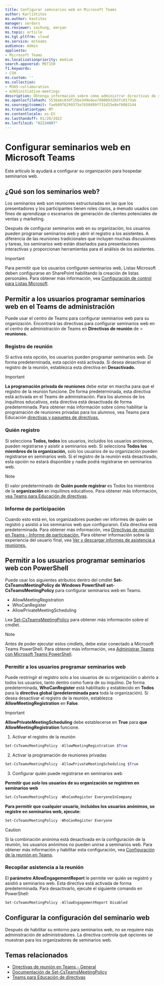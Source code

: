 ```yaml
---
title: Configurar seminarios web en Microsoft Teams
author: KarliStites
ms.author: kastites
manager: serdars
ms.reviewer: sachung, emryan
ms.topic: article
ms.tgt.pltfrm: cloud
ms.service: msteams
audience: Admin
appliesto:
- Microsoft Teams
ms.localizationpriority: medium
search.appverid: MET150
f1.keywords:
- CSH
ms.custom: ''
ms.collection:
- M365-collaboration
- m365initiative-meetings
description: Obtenga información sobre cómo administrar directivas de seminario web para Teams reuniones.
ms.openlocfilehash: 5536a6c03df15be349edea7d980932b5fc0173ab
ms.sourcegitcommit: faeb8976299375e7658499ff31d25e8ef6003144
ms.translationtype: MT
ms.contentlocale: es-ES
ms.lasthandoff: 01/26/2022
ms.locfileid: "62224007"
---
```

# <a name="set-up-for-webinars-in-microsoft-teams"></a>Configurar seminarios web en Microsoft Teams

Este artículo le ayudará a configurar su organización para hospedar seminarios web.

## <a name="what-are-webinars"></a>¿Qué son los seminarios web?

Los seminarios web son reuniones estructuradas en las que los presentadores y los participantes tienen roles claros, a menudo usados con fines de aprendizaje o escenarios de generación de clientes potenciales de ventas y marketing.

Después de configurar seminarios web en su organización, los usuarios pueden programar seminarios web y abrir el registro a los asistentes. A diferencia de las reuniones tradicionales que incluyen muchas discusiones y tareas, los seminarios web están diseñados para presentaciones interactivas y proporcionan herramientas para el análisis de los asistentes.

> [!IMPORTANT]
> Para permitir que los usuarios configuren seminarios web, Listas Microsoft deben configurarse en SharePoint habilitando la creación de listas personales. Para obtener más información, vea [Configuración de control para Listas Microsoft](/sharepoint/control-lists).

## <a name="allow-users-to-schedule-webinars-in-the-teams-admin-center"></a>Permitir a los usuarios programar seminarios web en el Teams de administración

Puede usar el centro de Teams para configurar seminarios web para su organización. Encontrará las directivas para configurar seminarios web en el centro de administración de Teams en **Directivas de reunión** de  >  **reuniones.**

### <a name="meeting-registration"></a>Registro de reunión

Si activa esta opción, los usuarios pueden programar seminarios web. De forma predeterminada, esta opción está activada. Si desea desactivar el registro de la reunión, establezca esta directiva en **Desactivado.**

> [!IMPORTANT]
> **La programación privada de reuniones** debe estar en marcha para que el registro de la reunión funcione. De forma predeterminada, esta directiva está activada en el Teams de administración. Para los alumnos de los inquilinos educativos, esta directiva está desactivada de forma predeterminada. Para obtener más información sobre cómo habilitar la programación de reuniones privadas para los alumnos, vea Teams para Educación [directivas y paquetes de directivas.](policy-packages-edu.md)

### <a name="who-can-register"></a>Quién registro

Si selecciona **Todos, todos** los usuarios, incluidos los usuarios anónimos, pueden registrarse y asistir a seminarios web. Si selecciona **Todos los miembros de la organización,** solo los usuarios de su organización pueden registrarse en seminarios web. Si el registro de la reunión está desactivado, esta opción no estará disponible y nadie podrá registrarse en seminarios web.

> [!NOTE]
> El valor predeterminado de **Quién puede registrar** es Todos los miembros de la **organización** en inquilinos educativos. Para obtener más información, [vea Teams para Educación de directivas](easy-policy-setup-edu.md).

### <a name="engagement-report"></a>Informe de participación

Cuando esto está en, los organizadores pueden ver informes de quién se registró y asistió a los seminarios web que configuraron. Esta directiva está predeterminada. Para obtener más información, vea [Directivas de reunión en Teams - Informe de participación.](meeting-policies-in-teams-general.md#engagement-report) Para obtener información sobre la experiencia del usuario final, vea [Ver y descargar informes de asistencia a reuniones.](https://support.microsoft.com/office/view-and-download-meeting-attendance-reports-in-teams-ae7cf170-530c-47d3-84c1-3aedac74d310?ui=en-US&#x26;rs=en-US&#x26;ad=US)

## <a name="allow-users-to-schedule-webinars-using-powershell"></a>Permitir a los usuarios programar seminarios web con PowerShell

Puede usar los siguientes atributos dentro del cmdlet **Set-CsTeamsMeetingPolicy de Windows PowerShell set-CsTeamsMeetingPolicy** para configurar seminarios web en Teams.

- AllowMeetingRegistration
- WhoCanRegister
- AllowPrivateMeetingScheduling

Lea [Set-CsTeamsMeetingPolicy](/powershell/module/skype/set-csteamsmeetingpolicy) para obtener más información sobre el cmdlet.

> [!NOTE]
> Antes de poder ejecutar estos cmdlets, debe estar conectado a Microsoft Teams PowerShell. Para obtener más información, vea [Administrar Teams con Microsoft Teams PowerShell](/microsoftteams/teams-powershell-managing-teams).

### <a name="allow-users-to-schedule-webinars"></a>Permitir a los usuarios programar seminarios web

Puede restringir el registro solo a los usuarios de su organización o abrirlo a todos los usuarios, tanto dentro como fuera de su inquilino. De forma predeterminada, **WhoCanRegister** está habilitado y establecido en **Todos** para la **directiva global (predeterminada para** toda la organización). Si desea desactivar el registro de la reunión, establezca **AllowMeetingRegistration** en **False**.

> [!IMPORTANT]
> **AllowPrivateMeetingScheduling** debe establecerse en **True** para **que AllowMeetingRegistration** funcione.

1. Activar el registro de la reunión

```powershell
Set-CsTeamsMeetingPolicy -AllowMeetingRegistration $True
```

2. Activar la programación de reuniones privadas

```powershell
Set-CsTeamsMeetingPolicy -AllowPrivateMeetingScheduling $True
```

3. Configurar quién puede registrarse en seminarios web

**Permitir *que solo* los usuarios de su organización se registren en seminarios web**

```powershell
Set-CsTeamsMeetingPolicy -WhoCanRegister EveryoneInCompany
```

**Para permitir que cualquier usuario, incluidos los usuarios anónimos, se registre en seminarios web, ejecute:**

```powershell
Set-CsTeamsMeetingPolicy -WhoCanRegister Everyone
```

> [!CAUTION]
> Si la combinación anónima está desactivada en la configuración de la reunión, los usuarios anónimos no pueden unirse a seminarios web. Para obtener más información y habilitar esta configuración, vea [Configuración de la reunión en Teams](meeting-settings-in-teams.md).

### <a name="collect-meeting-attendance"></a>Recopilar asistencia a la reunión

El **parámetro AllowEngagementReport** le permite ver quién se registró y asistió a seminarios web. Esta directiva está activada de forma predeterminada. Para desactivarlo, ejecute el siguiente comando en PowerShell:

```powershell
Set-CsTeamsMeetingPolicy -AllowEngagementReport Disabled
```

## <a name="configure-webinar-settings"></a>Configurar la configuración del seminario web

Después de habilitar su entorno para seminarios web, no se requiere más administración de administradores. La directiva controla qué opciones se muestran para los organizadores de seminarios web.

## <a name="related-topics"></a>Temas relacionados

- [Directivas de reunión en Teams - General](meeting-policies-in-teams-general.md)
- [Documentación de Set-CsTeamsMeetingPolicy](/powershell/module/skype/set-csteamsmeetingpolicy)
- [Teams para Educación de directivas](easy-policy-setup-edu.md)

